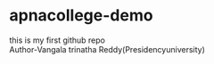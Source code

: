 # apnacollege-demo
this is my first github repo<br>
Author-Vangala trinatha Reddy(Presidencyuniversity)
